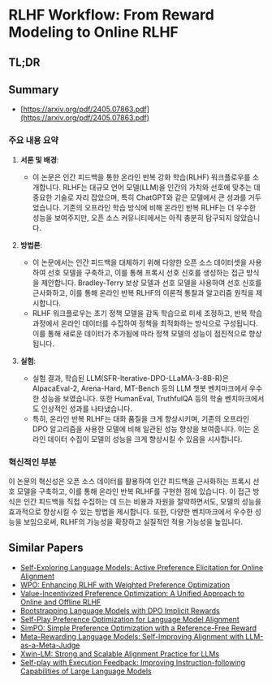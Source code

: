# RLHF Workflow: From Reward Modeling to Online RLHF
## TL;DR
## Summary
- [https://arxiv.org/pdf/2405.07863.pdf](https://arxiv.org/pdf/2405.07863.pdf)

### 주요 내용 요약

1. **서론 및 배경**:
   - 이 논문은 인간 피드백을 통한 온라인 반복 강화 학습(RLHF) 워크플로우를 소개합니다. RLHF는 대규모 언어 모델(LLM)을 인간의 가치와 선호에 맞추는 데 중요한 기술로 자리 잡았으며, 특히 ChatGPT와 같은 모델에서 큰 성과를 거두었습니다. 기존의 오프라인 학습 방식에 비해 온라인 반복 RLHF는 더 우수한 성능을 보여주지만, 오픈 소스 커뮤니티에서는 아직 충분히 탐구되지 않았습니다.

2. **방법론**:
   - 이 논문에서는 인간 피드백을 대체하기 위해 다양한 오픈 소스 데이터셋을 사용하여 선호 모델을 구축하고, 이를 통해 프록시 선호 신호를 생성하는 접근 방식을 제안합니다. Bradley-Terry 보상 모델과 선호 모델을 사용하여 선호 신호를 근사화하고, 이를 통해 온라인 반복 RLHF의 이론적 통찰과 알고리즘 원칙을 제시합니다.
   - RLHF 워크플로우는 초기 정책 모델을 감독 학습으로 미세 조정하고, 반복 학습 과정에서 온라인 데이터를 수집하여 정책을 최적화하는 방식으로 구성됩니다. 이를 통해 새로운 데이터가 추가됨에 따라 정책 모델의 성능이 점진적으로 향상됩니다.

3. **실험**:
   - 실험 결과, 학습된 LLM(SFR-Iterative-DPO-LLaMA-3-8B-R)은 AlpacaEval-2, Arena-Hard, MT-Bench 등의 LLM 챗봇 벤치마크에서 우수한 성능을 보였습니다. 또한 HumanEval, TruthfulQA 등의 학술 벤치마크에서도 인상적인 성과를 나타냈습니다.
   - 특히, 온라인 반복 RLHF는 대화 품질을 크게 향상시키며, 기존의 오프라인 DPO 알고리즘을 사용한 모델에 비해 일관된 성능 향상을 보여줍니다. 이는 온라인 데이터 수집이 모델의 성능을 크게 향상시킬 수 있음을 시사합니다.

### 혁신적인 부분
이 논문의 혁신성은 오픈 소스 데이터를 활용하여 인간 피드백을 근사화하는 프록시 선호 모델을 구축하고, 이를 통해 온라인 반복 RLHF를 구현한 점에 있습니다. 이 접근 방식은 인간 피드백을 직접 수집하는 데 드는 비용과 자원을 절약하면서도, 모델의 성능을 효과적으로 향상시킬 수 있는 방법을 제시합니다. 또한, 다양한 벤치마크에서 우수한 성능을 보임으로써, RLHF의 가능성을 확장하고 실질적인 적용 가능성을 높입니다.

## Similar Papers
- [Self-Exploring Language Models: Active Preference Elicitation for Online Alignment](2405.19332.md)
- [WPO: Enhancing RLHF with Weighted Preference Optimization](2406.11827.md)
- [Value-Incentivized Preference Optimization: A Unified Approach to Online and Offline RLHF](2405.19320.md)
- [Bootstrapping Language Models with DPO Implicit Rewards](2406.09760.md)
- [Self-Play Preference Optimization for Language Model Alignment](2405.00675.md)
- [SimPO: Simple Preference Optimization with a Reference-Free Reward](2405.14734.md)
- [Meta-Rewarding Language Models: Self-Improving Alignment with LLM-as-a-Meta-Judge](2407.19594.md)
- [Xwin-LM: Strong and Scalable Alignment Practice for LLMs](2405.20335.md)
- [Self-play with Execution Feedback: Improving Instruction-following Capabilities of Large Language Models](2406.13542.md)
